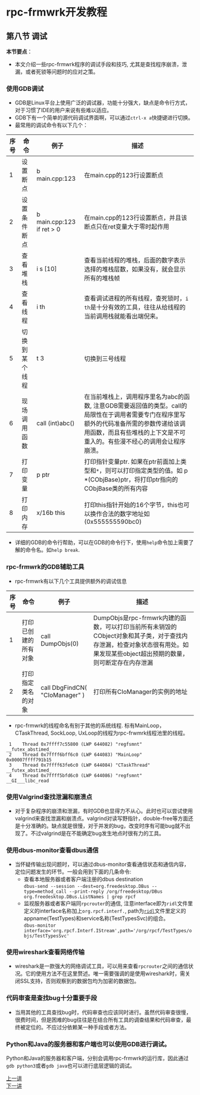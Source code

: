 # rpc-frmwrk开发教程
## 第八节 调试
**本节要点**：   
* 本文介绍一些rpc-frmwrk程序的调试手段和技巧, 尤其是查找程序崩溃，泄漏，或者死锁等问题时的应对之策。
### 使用GDB调试
* GDB是Linux平台上使用广泛的调试器，功能十分强大，缺点是命令行方式，对于习惯了IDE的用户来说有些难以适应。
* GDB下有一个简单的源代码调试界面啊，可以通过`ctrl-x a`快捷键进行切换。
* 最常用的调试命令有以下几个：   

| 序号 | 命令 | 例子| 描述 | 
| -------- | --------- | -------------- |------------------|
|1|设置断点| b main.cpp:123| 在main.cpp的123行设置断点|
|2|设置条件断点| b main.cpp:123 if ret > 0 | 在main.cpp的123行设置断点，并且该断点只在ret变量大于零时起作用|
|3|查看堆栈| i s [10] | 查看当前线程的堆栈，后面的数字表示选择的堆栈层数，如果没有，就会显示所有的堆栈帧|
|4|查看线程| i th | 查看调试进程的所有线程，查死锁时，`i th`是十分有效的工具，往往从给线程的当前调用栈就能看出端倪来。 |
|5|切换到某个线程 | t 3 | 切换到三号线程 |
|6|现场调用函数| call (int)abc() | 在当前堆栈上，调用程序里名为abc的函数, 注意GDB需要返回值的类型。call的局限性在于调用者需要专门在程序里写额外的代码准备所需的参数传递给该调用函数，而且有些堆栈的上下文是不可重入的。有些漫不经心的调用会让程序崩溃。|
|7|打印变量| p ptr | 打印指针变量ptr. 如果在ptr前面加上类型和`*`，则可以打印指定类型的值。如 p *(CObjBase)ptr，将打印ptr指向的CObjBase类的所有内容 |
|8|打印内存| x/16b this | 打印this指针开始的16个字节，this也可以换作合法的数字地址如(0x555555590bc0)|

* 详细的GDB的命令行帮助，可以在GDB的命令行下，使用`help`命令加上需要了解的命令名。如`help break`.

### rpc-frmwrk的GDB辅助工具
* rpc-frmwrk有以下几个工具提供额外的调试信息   

| 序号 | 命令 | 例子| 描述 | 
| -------- | --------- | --------- |------------------|
| 1 | 打印已创建的所有对象 | call DumpObjs(0) | DumpObjs是rpc-frmwrk内建的函数，可以打印当前所有未销毁的CObject对象和其子类，对于查找内存泄漏，检查对象状态很有用处。如果发现某些object超出预期的数量，则可断定存在内存泄漏|
| 2 | 打印指定类名的对象| call DbgFindCN( "CIoManager" ) | 打印所有CIoManager的实例的地址|
* rpc-frmwrk的线程命名有别于其他的系统线程. 标有MainLoop，CTaskThread, SockLoop, UxLoop的线程为rpc-frwmrk线程池里的线程。
  
 ```
  1    Thread 0x7ffff7c55800 (LWP 644082) "regfsmnt"    __futex_abstimed_
  2    Thread 0x7ffff6bff6c0 (LWP 644083) "MainLoop"    0x00007ffff791b15
  3    Thread 0x7ffff63fe6c0 (LWP 644084) "CTaskThread" __futex_abstimed_
  4    Thread 0x7ffff5bfd6c0 (LWP 644086) "regfsmnt"    __GI___libc_read 
 ```

### 使用Valgrind查找泄漏和崩溃点
* 对于复杂程序的崩溃和泄漏，有时GDB也显得力不从心。此时也可以尝试使用valgrind来查找泄漏和崩溃点。valgrind对读写野指针，double-free等方面还是十分准确的。缺点就是很慢，对于并发的bug，改变时序有可能bug就不出现了。不过valgrind是在不能确定bug发生地点时很有力的工具。

### 使用dbus-monitor查看dbus通信
* 当怀疑传输出现问题时，可以通过dbus-monitor查看通信状态和通信内容，定位问题发生的环节。一般会用到下面的几条命令:
  * 查看本地服务器或者客户端注册的dbus destination   
    `dbus-send --session --dest=org.freedesktop.DBus --type=method_call --print-reply /org/freedesktop/DBus org.freedesktop.DBus.ListNames | grep rpcf`
  * 监视服务器或者客户端同`rpcrouter`的通信, 注意interface即为`ridl`文件里定义的interface名称加上`org.rpcf.interf.`, path为[`ridl`](../ridl/README_cn.md)文件里定义的appname(TestTypes)和service名称(TestTypesSvc)的组合。   
    `dbus-monitor interface='org.rpcf.Interf.IStream',path='/org/rpcf/TestTypes/objs/TestTypesSvc'`

### 使用wireshark查看网络传输
* wireshark是一款强大的网络调试工具，可以用来查看`rpcrouter`之间的通信状况。它的使用方法不在这里赘述。唯一需要强调的是使用wireshark时，需关闭SSL支持，否则观察到的数据包均为加密的数据包。

### 代码审查是查找bug十分重要手段
* 当用其他的工具查找bug时，代码审查也应该同时进行。虽然代码审查很慢，很费时间，但是困难的bug往往是在结合所有工具的调查结果和代码审查，最终被定位的。不应过分依赖某一种手段或者方法。

### Python和Java的服务器和客户端也可以使用GDB进行调试。
Python和Java的服务器和客户端，分别会调用rpc-frmwrk的运行库，因此通过`gdb python3`或者`gdb java`也可以进行底层逻辑的调试。

[上一讲](./Tut-AsyncProgramming_cn-7.md)   
[下一讲](./Tut-HowToBuild_cn-9.md)
